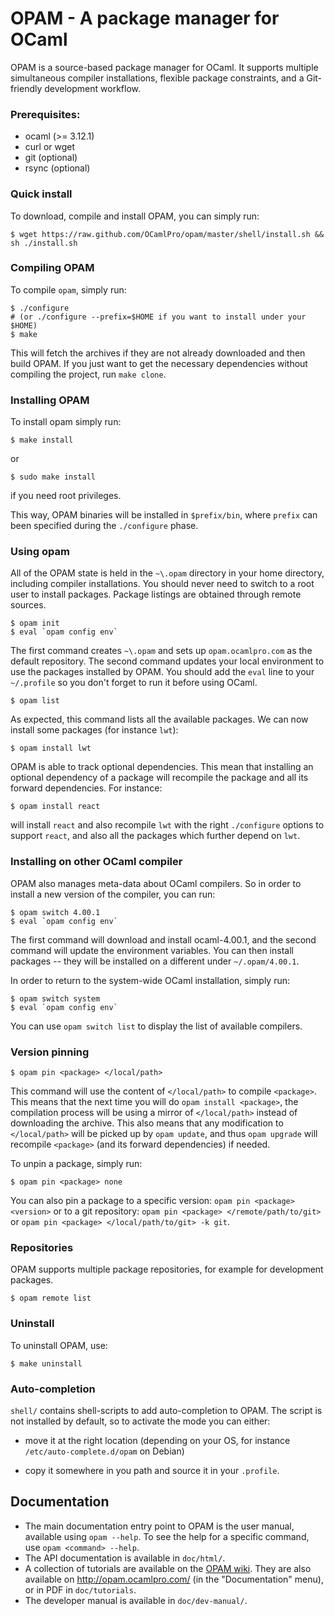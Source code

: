 # OPAM - A package manager for OCaml

OPAM is a source-based package manager for OCaml. It supports multiple simultaneous
compiler installations, flexible package constraints, and a Git-friendly development
workflow.

### Prerequisites:

* ocaml (>= 3.12.1)
* curl or wget
* git   (optional)
* rsync (optional)

### Quick install

To download, compile and install OPAM, you can simply run:

```
$ wget https://raw.github.com/OCamlPro/opam/master/shell/install.sh && sh ./install.sh
```

### Compiling OPAM

To compile `opam`, simply run:

```
$ ./configure
# (or ./configure --prefix=$HOME if you want to install under your $HOME)
$ make
```

This will fetch the archives if they are not already downloaded and then build
OPAM. If you just want to get the necessary dependencies without compiling the
project, run `make clone`.

### Installing OPAM

To install opam simply run:

```
$ make install
```

or

```
$ sudo make install
```

if you need root privileges.

This way, OPAM binaries will be installed in `$prefix/bin`, where
`prefix` can been specified during the `./configure` phase.

### Using opam

All of the OPAM state is held in the `~\.opam` directory in your home
directory, including compiler installations. You should never need to switch to
a root user to install packages. Package listings are obtained through remote
sources.

```
$ opam init
$ eval `opam config env`
```

The first command creates `~\.opam` and sets up `opam.ocamlpro.com` as the
default repository.  The second command updates your local environment to use
the packages installed by OPAM.  You should add the `eval` line to your
`~/.profile` so you don't forget to run it before using OCaml.

```
$ opam list
```

As expected, this command lists all the available packages. We can now install
some packages (for instance `lwt`):

```
$ opam install lwt
```

OPAM is able to track optional dependencies. This mean that installing an
optional dependency of a package will recompile the package and all its
forward dependencies. For instance:

```
$ opam install react
```

will install `react` and also recompile `lwt` with the right `./configure`
options to support `react`, and also all the packages which further depend on
`lwt`.


### Installing on other OCaml compiler

OPAM also manages meta-data about OCaml compilers. So in order to install a new
version of the compiler, you can run:

```
$ opam switch 4.00.1
$ eval `opam config env`
```

The first command will download and install ocaml-4.00.1, and the second
command will update the environment variables. You can then install packages --
they will be installed on a different under `~/.opam/4.00.1`.

In order to return to the system-wide OCaml installation, simply run:

```
$ opam switch system
$ eval `opam config env`
```

You can use `opam switch list` to display the list of available compilers.

### Version pinning

```
$ opam pin <package> </local/path>
```

This command will use the content of `</local/path>` to compile `<package>`.
This means that the next time you will do `opam install <package>`, the
compilation process will be using a mirror of `</local/path>` instead of
downloading the archive. This also means that any modification to
`</local/path>` will be picked up by `opam update`, and thus `opam upgrade`
will recompile `<package>` (and its forward dependencies) if needed.

To unpin a package, simply run:

```
$ opam pin <package> none
```

You can also pin a package to a specific version: `opam pin <package> <version>`
or to a git repository: `opam pin <package> </remote/path/to/git>` or 
`opam pin <package> </local/path/to/git> -k git`.

### Repositories

OPAM supports multiple package repositories, for example for development
packages.

```
$ opam remote list
```

### Uninstall

To uninstall OPAM, use:

```
$ make uninstall
```

### Auto-completion

`shell/` contains shell-scripts to add auto-completion to OPAM. The script is not
installed by default, so to activate the mode you can either:

* move it at the right location (depending on your OS, for instance
  `/etc/auto-complete.d/opam` on Debian)

* copy it somewhere in you path and source it in your `.profile`.

## Documentation

* The main documentation entry point to OPAM is the user manual, available using `opam --help`. To see the
  help for a specific command, use `opam <command> --help`.
* The API documentation is available in `doc/html/`.
* A collection of tutorials are available on the [OPAM wiki](https://github.com/OCamlPro/opam/wiki/_pages).
  They are also available on http://opam.ocamlpro.com/ (in the "Documentation" menu), or in PDF
  in `doc/tutorials`.
* The developer manual is available in `doc/dev-manual/`.

